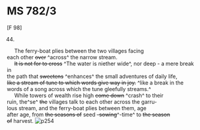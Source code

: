 # MS 782/3

[F 98]

44.

&nbsp;&nbsp;&nbsp;&nbsp;&nbsp;The ferry-boat plies between the two villages facing \
each other ~~over~~ ^across^ the narrow stream. \
&nbsp;&nbsp;&nbsp;&nbsp;&nbsp;~~It is not for to cross~~ ^The water is niether wide^, nor deep - a mere break in \
the path that ~~sweetens~~ ^enhances^ the small adventures of daily life, \
~~like a stream of tune to which words give way in joy.~~ ^like a break in the words of a song across which the tune gleefully streams.^ \
&nbsp;&nbsp;&nbsp;&nbsp;&nbsp;While towers of wealth rise high ~~come down~~ ^crash^ to their \
ruin, the^se^ ~~the~~ villages talk to each other across the garru- \
lous stream, and the ferry-boat plies between them, age \
after age, from ~~the seasons of~~ seed ~~-sowing~~^-time^ to ~~the season~~ \
~~of~~ harvest.
![p254](MS782_3-254.jpg)
